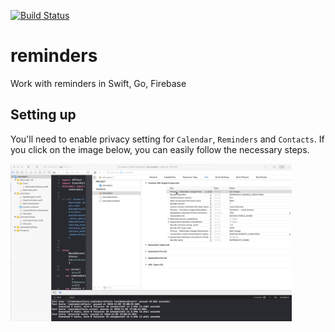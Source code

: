 [![Build Status](https://travis-ci.org/mchirico/reminders.svg?branch=develop)](https://travis-ci.org/mchirico/reminders)

# reminders
Work with reminders in Swift, Go, Firebase

## Setting up

You'll need to enable privacy setting for `Calendar`, `Reminders` and `Contacts`.  If you
click on the image below, you can easily follow the necessary steps.

<a href=https://player.vimeo.com/video/299123068>
 <img src="https://raw.githubusercontent.com/mchirico/mchirico.github.io/master/p/images/infSettings.png" alt="drawing" width="450"/>
</a>


